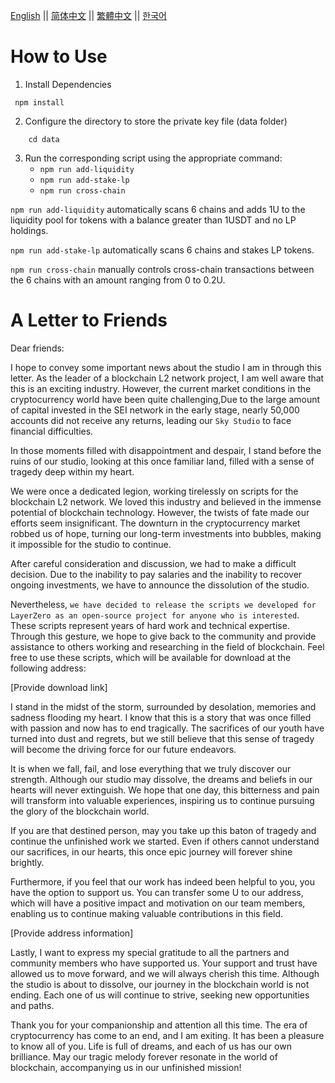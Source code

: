 <p align="left">
<a href="./README.md">English</a> || 
<a href="./README.zh-cn.md">简体中文</a> || 
<a href="./README.zh-hk.md">繁體中文</a> || 
<a href="./README.ko-kr.md">한국어</a>
</p>


# How to Use

1. Install Dependencies
```
 npm install
```
2. Configure the directory to store the private key file (data folder)
```
    cd data
```

3. Run the corresponding script using the appropriate command:
    - `npm run add-liquidity`
    - `npm run add-stake-lp`
    - `npm run cross-chain`

`npm run add-liquidity` automatically scans 6 chains and adds 1U to the liquidity pool for tokens with a balance greater than 1USDT and no LP holdings.

`npm run add-stake-lp` automatically scans 6 chains and stakes LP tokens.

`npm run cross-chain` manually controls cross-chain transactions between the 6 chains with an amount ranging from 0 to 0.2U.

# A Letter to Friends

Dear friends:

I hope to convey some important news about the studio I am in through this letter. As the leader of a blockchain L2 network project, I am well aware that this is an exciting industry. However, the current market conditions in the cryptocurrency world have been quite challenging,Due to the large amount of capital invested in the SEI network in the early stage, nearly 50,000 accounts did not receive any returns, leading our `Sky Studio` to face financial difficulties.

In those moments filled with disappointment and despair, I stand before the ruins of our studio, looking at this once familiar land, filled with a sense of tragedy deep within my heart.

We were once a dedicated legion, working tirelessly on scripts for the blockchain L2 network. We loved this industry and believed in the immense potential of blockchain technology. However, the twists of fate made our efforts seem insignificant. The downturn in the cryptocurrency market robbed us of hope, turning our long-term investments into bubbles, making it impossible for the studio to continue.

After careful consideration and discussion, we had to make a difficult decision. Due to the inability to pay salaries and the inability to recover ongoing investments, we have to announce the dissolution of the studio.

Nevertheless, `we have decided to release the scripts we developed for LayerZero as an open-source project for anyone who is interested`. These scripts represent years of hard work and technical expertise. Through this gesture, we hope to give back to the community and provide assistance to others working and researching in the field of blockchain. Feel free to use these scripts, which will be available for download at the following address:

[Provide download link]

I stand in the midst of the storm, surrounded by desolation, memories and sadness flooding my heart. I know that this is a story that was once filled with passion and now has to end tragically. The sacrifices of our youth have turned into dust and regrets, but we still believe that this sense of tragedy will become the driving force for our future endeavors.

It is when we fall, fail, and lose everything that we truly discover our strength. Although our studio may dissolve, the dreams and beliefs in our hearts will never extinguish. We hope that one day, this bitterness and pain will transform into valuable experiences, inspiring us to continue pursuing the glory of the blockchain world.

If you are that destined person, may you take up this baton of tragedy and continue the unfinished work we started. Even if others cannot understand our sacrifices, in our hearts, this once epic journey will forever shine brightly.

Furthermore, if you feel that our work has indeed been helpful to you, you have the option to support us. You can transfer some U to our address, which will have a positive impact and motivation on our team members, enabling us to continue making valuable contributions in this field.

[Provide address information]

Lastly, I want to express my special gratitude to all the partners and community members who have supported us. Your support and trust have allowed us to move forward, and we will always cherish this time. Although the studio is about to dissolve, our journey in the blockchain world is not ending. Each one of us will continue to strive, seeking new opportunities and paths.

Thank you for your companionship and attention all this time. The era of cryptocurrency has come to an end, and I am exiting. It has been a pleasure to know all of you. Life is full of dreams, and each of us has our own brilliance. May our tragic melody forever resonate in the world of blockchain, accompanying us in our unfinished mission!
